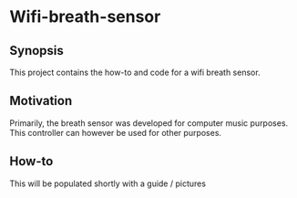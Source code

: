# Wifi-breath-sensor

## Synopsis

This project contains the how-to and code for a wifi breath sensor.

## Motivation

Primarily, the breath sensor was developed for computer music purposes. This controller can however be used for other purposes.

## How-to

This will be populated shortly with a guide / pictures
